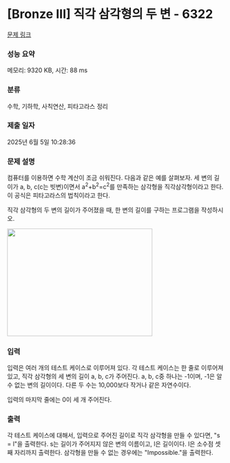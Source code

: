 # [Bronze III] 직각 삼각형의 두 변 - 6322 

[문제 링크](https://www.acmicpc.net/problem/6322) 

### 성능 요약

메모리: 9320 KB, 시간: 88 ms

### 분류

수학, 기하학, 사칙연산, 피타고라스 정리

### 제출 일자

2025년 6월 5일 10:28:36

### 문제 설명

<p>컴퓨터를 이용하면 수학 계산이 조금 쉬워진다. 다음과 같은 예를 살펴보자. 세 변의 길이가 a, b, c(c는 빗변)이면서 a<sup>2</sup>+b<sup>2</sup>=c<sup>2</sup>를 만족하는 삼각형을 직각삼각형이라고 한다. 이 공식은 피타고라스의 법칙이라고 한다.</p>

<p>직각 삼각형의 두 변의 길이가 주어졌을 때, 한 변의 길이를 구하는 프로그램을 작성하시오.</p>

<p><img alt="" src="https://www.acmicpc.net/upload/images/righttriangle.png" style="height:250px; width:337px"></p>

### 입력 

 <p>입력은 여러 개의 테스트 케이스로 이루어져 있다. 각 테스트 케이스는 한 줄로 이루어져 있고, 직각 삼각형의 세 변의 길이 a, b, c가 주어진다. a, b, c중 하나는 -1이며, -1은 알 수 없는 변의 길이이다. 다른 두 수는 10,000보다 작거나 같은 자연수이다.</p>

<p>입력의 마지막 줄에는 0이 세 개 주어진다. </p>

### 출력 

 <p>각 테스트 케이스에 대해서, 입력으로 주어진 길이로 직각 삼각형을 만들 수 있다면, "s = l"을 출력한다. s는 길이가 주어지지 않은 변의 이름이고, l은 길이이다. l은 소수점 셋째 자리까지 출력한다. 삼각형을 만들 수 없는 경우에는 "Impossible."을 출력한다.</p>

